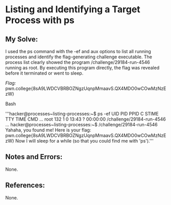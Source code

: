 # Listing and Identifying a Target Process with ps

## My Solve:
I used the ps command with the -ef and aux options to list all running processes and identify the flag-generating challenge executable. 
The process list clearly showed the program /challenge/29184-run-4546 running as root. By executing this program directly, the flag was revealed before it terminated or went to sleep.

*Flag:* pwn.college{8sA9LWDCVBRBOZNgzUqnpMmaavS.QX4MDO0wCOwMzNzEzW}

Bash

'''hacker@processes\~listing-processes:~$ ps -ef
UID           PID  PPID  C STIME TTY          TIME CMD
...
root          132     1  0 13:43 ?        00:00:00 /challenge/29184-run-4546
...
hacker@processes\~listing-processes:~$ /challenge/29184-run-4546
Yahaha, you found me! Here is your flag:
pwn.college{8sA9LWDCVBRBOZNgzUqnpMmaavS.QX4MDO0wCOwMzNzEzW}
Now I will sleep for a while (so that you could find me with 'ps').'''


## Notes and Errors:
None.

## References:
None.
